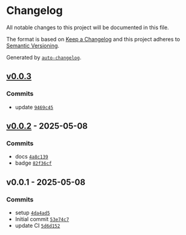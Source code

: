 # Changelog

All notable changes to this project will be documented in this file.

The format is based on [Keep a Changelog](https://keepachangelog.com/en/1.0.0/)
and this project adheres to [Semantic Versioning](https://semver.org/spec/v2.0.0.html).

Generated by [`auto-changelog`](https://github.com/CookPete/auto-changelog).

## [v0.0.3](https://github.com/substrate-system/preload/compare/v0.0.2...v0.0.3)

### Commits

- update [`9469c45`](https://github.com/substrate-system/preload/commit/9469c45854e596e01e24e6f37c3504b98e1d03ca)

## [v0.0.2](https://github.com/substrate-system/preload/compare/v0.0.1...v0.0.2) - 2025-05-08

### Commits

- docs [`4a8c139`](https://github.com/substrate-system/preload/commit/4a8c139fc8d999d2bbfdf4aead9f823be4b8fb4b)
- badge [`82f36cf`](https://github.com/substrate-system/preload/commit/82f36cfea08fe6aa968b9f0dcdf0128524338ae9)

## v0.0.1 - 2025-05-08

### Commits

- setup [`4da4ad5`](https://github.com/substrate-system/preload/commit/4da4ad5a44817edb2bfa01970910d35a2b20403e)
- Initial commit [`53e74c7`](https://github.com/substrate-system/preload/commit/53e74c7e42cf7cc5c25fd0be56dfc7fda79b83bc)
- update CI [`5d6d152`](https://github.com/substrate-system/preload/commit/5d6d1525f761d6d4a214a5ad43c04df88b25d2f5)
